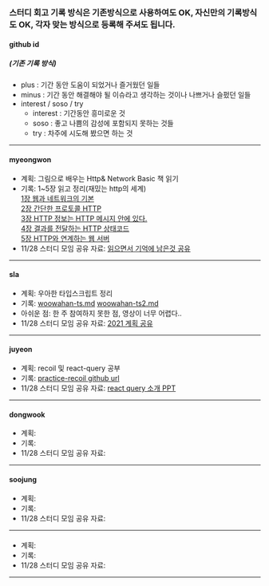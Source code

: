### 스터디 회고 기록 방식은 기존방식으로 사용하여도 OK, 자신만의 기록방식도 OK, 각자 맞는 방식으로 등록해 주셔도 됩니다.

#### github id
##### (기존 기록 방식)
- plus : 기간 동안 도움이 되었거나 즐거웠던 일들  
- minus : 기간 동안 해결해야 될 이슈라고 생각하는 것이나 나쁘거나 슬펐던 일들  
- interest / soso / try  
  - interest : 기간동안 흥미로운 것
  - soso : 좋고 나쁨의 감성에 포함되지 못하는 것들
  - try : 차주에 시도해 봤으면 하는 것
---

#### myeongwon

- 계획: 그림으로 배우는 Http& Network Basic 책 읽기
- 기록: 1~5장 읽고 정리(재밌는 http의 세계)  
[1장 웹과 네트워크의 기본](https://www.notion.so/1-183563b078034b76a69d1ff6c0a4b77b)  
[2장 간단한 프로토콜 HTTP](https://www.notion.so/2-HTTP-81606529c29f4db4af00054a2aba12fd)  
[3장  HTTP 정보는 HTTP 메시지 안에 있다.](https://www.notion.so/3-HTTP-HTTP-7a6abf882e55422b92605d80128c9d0f)  
[4장 결과를 전달하는 HTTP 상태코드](https://www.notion.so/4-HTTP-ba7e345662d64d77b99dccd4835fefa2)  
[5장 HTTP와 연계하는 웹 서버](https://www.notion.so/5-HTTP-f4153447b38649da9f7ffe43c6561690)  
- 11/28 스터디 모임 공유 자료: [읽으면서 기억에 남은것 공유](https://www.notion.so/lighting1/763a106890064bcc94546b6dc27e41f1)  

---

#### sla

- 계획: 우아한 타입스크립트 정리
- 기록: [woowahan-ts.md](https://github.com/yami03/til/blob/master/typescript/woowahan-ts.md) [woowahan-ts2.md](https://github.com/yami03/til/blob/master/typescript/woowahan-ts2.md) 
- 아쉬운 점: 한 주 참여하지 못한 점, 영상이 너무 어렵다..  
- 11/28 스터디 모임 공유 자료: [2021 계획 공유](https://www.notion.so/slaplace/2021-1db039b355954a09a4c05f8234aad942)

---

#### juyeon

- 계획: recoil 및 react-query 공부
- 기록: [practice-recoil github url](https://github.com/jy7123943/practice-recoil)
- 11/28 스터디 모임 공유 자료: [react query 소개 PPT](https://docs.google.com/presentation/d/1Al5A6cSWcDsWp8HtS0aib3TgufuBOnz9lhXQwfJVIJ0/edit?usp=sharing)

---


#### dongwook

- 계획: 
- 기록: 
- 11/28 스터디 모임 공유 자료: 

---

#### soojung

- 계획: 
- 기록: 
- 11/28 스터디 모임 공유 자료: 

---

#### 

- 계획: 
- 기록: 
- 11/28 스터디 모임 공유 자료: 

---
